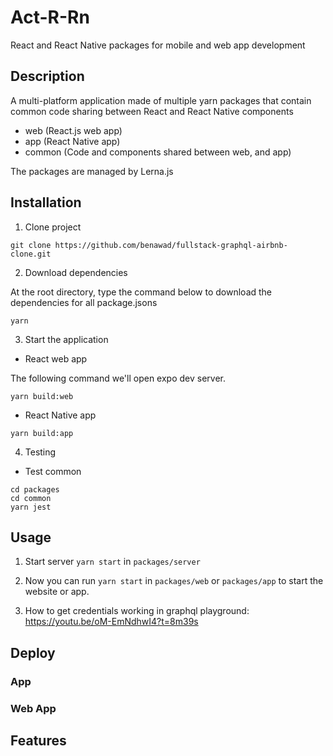 # Act-R-Rn

React and React Native packages for mobile and web app development
  

## Description

A multi-platform application made of multiple yarn packages that contain common code sharing between React and React Native components

- web (React.js web app)  
- app (React Native app)  
- common (Code and components shared between web, and app)  
  
The packages are managed by Lerna.js  
  
## Installation
  
1. Clone project  

```
git clone https://github.com/benawad/fullstack-graphql-airbnb-clone.git
```
  
2. Download dependencies  
   
At the root directory, type the command below to download the dependencies for all package.jsons  
```
yarn
```
  
3. Start the application  
  
* React web app
    
The following command we'll open expo dev server.    
```
yarn build:web  
```
* React Native app
```
yarn build:app  
```
  
4. Testing  
  
* Test common  
  
```
cd packages  
cd common  
yarn jest  
```
  
## Usage

1. Start server `yarn start` in `packages/server`

2. Now you can run `yarn start` in `packages/web` or `packages/app` to start the website or app.

3. How to get credentials working in graphql playground: https://youtu.be/oM-EmNdhwI4?t=8m39s

## Deploy

### App

### Web App

## Features

